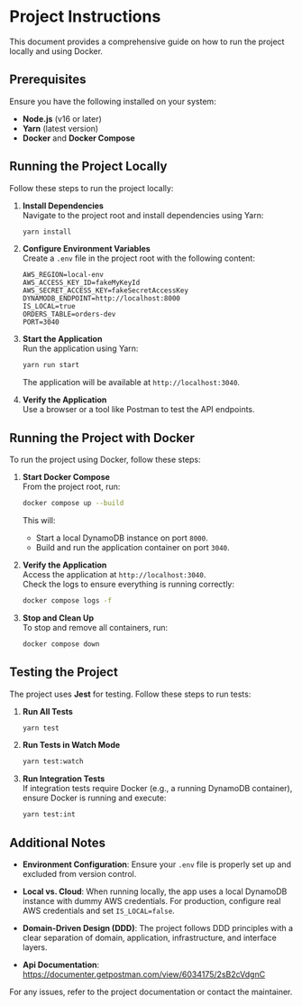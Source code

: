 # Project Instructions

This document provides a comprehensive guide on how to run the project locally and using Docker.

## Prerequisites

Ensure you have the following installed on your system:
- **Node.js** (v16 or later)
- **Yarn** (latest version)
- **Docker** and **Docker Compose**

## Running the Project Locally

Follow these steps to run the project locally:

1. **Install Dependencies**  
   Navigate to the project root and install dependencies using Yarn:
   ```bash
   yarn install
   ```

2. **Configure Environment Variables**  
   Create a `.env` file in the project root with the following content:
   ```properties
   AWS_REGION=local-env
   AWS_ACCESS_KEY_ID=fakeMyKeyId
   AWS_SECRET_ACCESS_KEY=fakeSecretAccessKey
   DYNAMODB_ENDPOINT=http://localhost:8000
   IS_LOCAL=true
   ORDERS_TABLE=orders-dev
   PORT=3040
   ```

3. **Start the Application**  
   Run the application using Yarn:
   ```bash
   yarn run start
   ```
   The application will be available at `http://localhost:3040`.

4. **Verify the Application**  
   Use a browser or a tool like Postman to test the API endpoints.

## Running the Project with Docker

To run the project using Docker, follow these steps:

1. **Start Docker Compose**  
   From the project root, run:
   ```bash
   docker compose up --build
   ```
   This will:
   - Start a local DynamoDB instance on port `8000`.
   - Build and run the application container on port `3040`.

2. **Verify the Application**  
   Access the application at `http://localhost:3040`.  
   Check the logs to ensure everything is running correctly:
   ```bash
   docker compose logs -f
   ```

3. **Stop and Clean Up**  
   To stop and remove all containers, run:
   ```bash
   docker compose down
   ```

## Testing the Project

The project uses **Jest** for testing. Follow these steps to run tests:

1. **Run All Tests**  
   ```bash
   yarn test
   ```

2. **Run Tests in Watch Mode**  
   ```bash
   yarn test:watch
   ```

3. **Run Integration Tests**  
   If integration tests require Docker (e.g., a running DynamoDB container), ensure Docker is running and execute:
   ```bash
   yarn test:int
   ```

## Additional Notes

- **Environment Configuration**: Ensure your `.env` file is properly set up and excluded from version control.
- **Local vs. Cloud**: When running locally, the app uses a local DynamoDB instance with dummy AWS credentials. For production, configure real AWS credentials and set `IS_LOCAL=false`.
- **Domain-Driven Design (DDD)**: The project follows DDD principles with a clear separation of domain, application, infrastructure, and interface layers.

- **Api Documentation**: 
  https://documenter.getpostman.com/view/6034175/2sB2cVdgnC

For any issues, refer to the project documentation or contact the maintainer.

